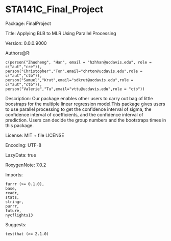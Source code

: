 # STA141C_Final_Project
Package: FinalProject

Title: Applying BLB to MLR Using Parallel Processing

Version: 0.0.0.9000

Authors@R: 

    c(person("Zhuoheng", "Han", email = "hzhhan@ucdavis.edu", role = c("aut","cre")),
    person("Christopher","Ton",email="chrton@ucdavis.edu",role = c("aut","ctb")),
    person("Samuel","Krut",email="sdkrut@ucdavis.edu",role = c("aut","ctb")),
    person("Valerie","Tu",email="vttu@ucdavis.edu",role = "ctb"))
    
Description: Our package enables other users to carry out bag of little boostraps for the multiple linear regression model.This package gives users to use parallel processing to get the confidence interval of sigma, the confidence interval of coefficients, and the confidence interval of prediction. Users can decide the group numbers and the bootstraps times in this package.

License: MIT + file LICENSE 

Encoding: UTF-8 

LazyData: true

RoxygenNote: 7.0.2

Imports: 

    furrr (>= 0.1.0),
    base,
    readr,
    stats,
    stringr,
    purrr,
    future,
    nycflights13
    
Suggests: 

    testthat (>= 2.1.0)
